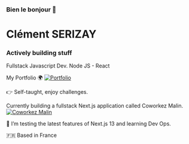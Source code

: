 ### Bien le bonjour 👋

# Clément SERIZAY
### Actively building stuff

Fullstack Javascript Dev.
Node JS - React

My Portfolio
🌍 [![Portfolio](https://img.shields.io/badge/-Portfolio-blue)](https://clementserizay.com/) 

:point_right: Self-taught, enjoy challenges.

Currently building a fullstack Next.js application called Coworkez Malin. [![Coworkez Malin](https://img.shields.io/badge/-Portfolio-blue)](https://coworkezmalin.com/) 

:book: I’m testing the latest features of Next.js 13 and learning Dev Ops. 

:fr: Based in France
